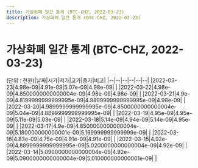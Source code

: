 ```yaml
---
title: 가상화폐 일간 통계 (BTC-CHZ, 2022-03-23)
description: 가상화폐 일간 통계 (BTC-CHZ, 2022-03-23)
---
```


가상화폐 일간 통계 (BTC-CHZ, 2022-03-23)
===

(단위 : 천원)|날짜|시가|저가|고가|종가|비고|
|--|--|--|--|--|--|
|2022-03-23|4.98e-09|4.91e-09|5.07e-09|4.98e-09|    |
|2022-03-22|4.98e-09|4.8500000000000004e-09|4.98e-09|4.98e-09|    |
|2022-03-21|4.9e-09|4.8199999999999995e-09|4.9899999999999995e-09|4.98e-09|    |
|2022-03-20|4.9899999999999995e-09|4.8500000000000004e-09|5.04e-09|4.8899999999999995e-09|    |
|2022-03-19|4.95e-09|4.95e-09|5.11e-09|5.03e-09|    |
|2022-03-18|5.14e-09|4.94e-09|5.14e-09|4.95e-09|    |
|2022-03-17|4.9e-09|4.8500000000000004e-09|5.180000000000001e-09|5.169999999999999e-09|    |
|2022-03-16|4.83e-09|4.75e-09|4.91e-09|4.91e-09|    |
|2022-03-15|4.92e-09|4.8899999999999995e-09|5.0200000000000004e-09|4.92e-09|    |
|2022-03-14|5.0900000000000004e-09|4.92e-09|5.0900000000000004e-09|5.010000000000001e-09|    |
